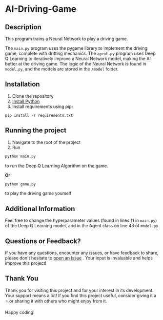 # AI-Driving-Game

## Description

This program trains a Neural Network to play a driving game.

The `main.py` program uses the pygame library to implement the driving game, complete with drifting mechanics. The `agent.py` program uses Deep Q Learning to iteratively improve a Neural Network model, making the AI better at the driving game. The logic of the Neural Network is found in `model.py`, and the models are stored in the `/model` folder.

## Installation

1. Clone the repository
2. [Install Python](https://www.python.org/downloads/)
3. Install requirements using pip:
```
pip install -r requirements.txt
```

## Running the project

1. Navigate to the root of the project
2. Run
```python
python main.py
```
to run the Deep Q Learning Algorithm on the game.

**Or**

```python
python game.py
```
to play the driving game yourself

## Additional Information

Feel free to change the hyperparameter values (found in lines 11 in `main.py`) of the Deep Q Learning model, and in the Agent class on line 43 of `model.py`

## Questions or Feedback?

If you have any questions, encounter any issues, or have feedback to share, please don't hesitate to [open an issue](https://github.com/ShayanHaghighi/AI-Driving-Game/issues/new/choose) <!--or [reach out to me](link_to_contact_information)-->. Your input is invaluable and helps improve this project!

## Thank You

Thank you for visiting this project and for your interest in its development. Your support means a lot! If you find this project useful, consider giving it a ⭐️ or sharing it with others who might enjoy from it.

Happy coding!
